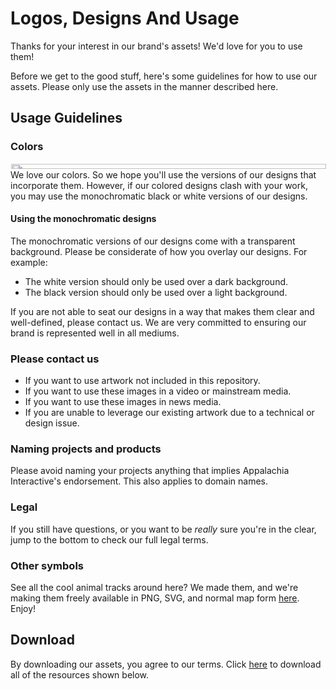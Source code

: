 # Logos, Designs And Usage

Thanks for your interest in our brand's assets!  We'd love for you to use them!

Before we get to the good stuff, here's some guidelines for how to use our assets.  Please only use the assets in the manner described here.

## Usage Guidelines

### Colors

<img src="https://appalachiainteractive.com/wp-content/uploads/brand/palette.png" style="width:100%; max-height:8px; border:1px solid #fff;"/>  
We love our colors.  So we hope you'll use the versions of our designs that incorporate them.  However, if our colored designs clash with your work, you may use the monochromatic black or white versions of our designs.

#### Using the monochromatic designs

 The monochromatic versions of our designs come with a transparent background.   Please be considerate of how you overlay our designs.  For example:

- The white version should only be used over a dark background.
- The black version should only be used over a light background.

 If you are not able to seat our designs in a way that makes them clear and well-defined, please contact us.  We are very committed to ensuring our brand is represented well in all mediums.

### Please contact us

- If you want to use artwork not included in this repository.
- If you want to use these images in a video or mainstream media.
- If you want to use these images in news media.
- If you are unable to leverage our existing artwork due to a technical or design issue.

### Naming projects and products

Please avoid naming your projects anything that implies Appalachia Interactive's endorsement. This also applies to domain names.

### Legal

If you still have questions, or you want to be *really* sure you're in the clear, jump to the bottom to check our full legal terms.

### Other symbols

See all the cool animal tracks around here?  We made them, and we're making them freely available in PNG, SVG, and normal map form [here](https://github.com/AppalachiaInteractive/animal_tracks).  Enjoy!

## Download

By downloading our assets, you agree to our terms.  Click [here](https://appalachiainteractive.com/wp-content/uploads/logos/logos.zip) to download all of the resources shown below.
